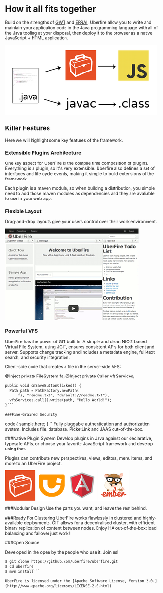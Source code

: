 # How it all fits together
Build on the strengths of [GWT](http://www.gwtproject.org/) and [ERRAI](http://erraiframework.org/), Uberfire allow you to write and maintain your application code in the Java programming language with all of the Java tooling at your disposal, then deploy it to the browser as a native JavaScript + HTML application.

![code flow shart](shared-code-flowchart.png)

## Killer Features

Here we will highlight some key features of the framework.

### Extensible Plugins Architecture

One key aspect for UberFire is the compile time composition of plugins. Everything is a plugin, so it's very extensible. Uberfire also defines a set of interfaces and life cycle events, making it simple to build extensions of the framework.

Each plugin is a maven module, so when building a distribution, you simple need to add those maven modules as dependencies and they are avaliable to use in your web app.

### Flexible Layout

Drag-and-drop layouts give your users control over their work environment.

![dnd](drag-views.gif)

### Powerful VFS

UberFire has the power of GIT built in. A simple and clean NIO.2 based Virtual File System, using JGIT, ensures consistent APIs for both client and server. Supports change tracking and includes a metadata engine, full-text search, and security integration.

Client-side code that creates a file in the server-side VFS:

@Inject private FileSystem fs;
@Inject private Caller<VFSService> vfsServices;

```
public void onSaveButtonClicked() {
  Path path = PathFactory.newPath(
      fs, "readme.txt", "default://readme.txt");
  vfsServices.call().write(path, "Hello World!");
}```

###Fine-Grained Security
```
code {
  sample.here;
}```
Fully pluggable authentication and authorization system. Includes file, database, PicketLink and JAAS out-of-the-box.


###Native Plugin System
Develop plugins in Java against our declarative, typesafe APIs, or choose your favorite JavaScript framework and develop using that.

Plugins can contribute new perspectives, views, editors, menu items, and more to an UberFire project.

![gwt](gwt-logo-100.png) ![jquery](jquery-ui-logo-100.png)![angular](angularjs-logo-100.png) ![ember](emberjs-logo-100.png)


###Modular Design
Use the parts you want, and leave the rest behind.

###Ready For Clustering
UberFire works flawlessly in clustered and highly-available deployments. GIT allows for a decentralised cluster, with efficient binary replication of content between nodes. Enjoy HA out-of-the-box: load balancing and failover just work!

###Open Source

Developed in the open by the people who use it. Join us!

```
$ git clone https://github.com/uberfire/uberfire.git
$ cd uberfire
$ mvn install```

UberFire is licensed under the [Apache Software License, Version 2.0.](http://www.apache.org/licenses/LICENSE-2.0.html)
